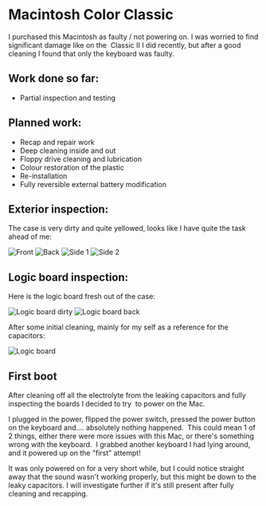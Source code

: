 # Macintosh Color Classic

I purchased this Macintosh as faulty / not powering on. I was worried to find significant damage like on the 
Classic II I did recently, but after a good cleaning I found that only the keyboard was faulty.

## Work done so far: 

* Partial inspection and testing

## Planned work: 

* Recap and repair work
* Deep cleaning inside and out
* Floppy drive cleaning and lubrication
* Colour restoration of the plastic
* Re-installation
* Fully reversible external battery modification

## Exterior inspection:

The case is very dirty and quite yellowed, looks like I have quite the task ahead of me:

![Front](IMG_20210114_171328.jpg)
![Back](IMG_20210114_171404.jpg)
![Side 1](IMG_20210114_171422.jpg)
![Side 2](IMG_20210114_171434.jpg)

## Logic board inspection:

Here is the logic board fresh out of the case:

![Logic board dirty](IMG_20210114_171900.jpg)
![Logic board back](IMG_20210114_171911.jpg)

After some initial cleaning, mainly for my self as a reference for the capacitors:

![Logic board ](IMG_20210114_173546.jpg)

## First boot

After cleaning off all the electrolyte from the leaking capacitors and fully inspecting the boards I decided to try 
to power on the Mac. 

I plugged in the power, flipped the power switch, pressed the power button on the keyboard and.... absolutely nothing happened. 
This could mean 1 of 2 things, either there were more issues with this Mac, or there's something wrong with the keyboard. 
I grabbed another keyboard I had lying around, and it powered up on the "first" attempt!

It was only powered on for a very short while, but I could notice straight away that the sound wasn't working properly,
but this might be down to the leaky capacitors. I will investigate further if it's still present after fully cleaning and recapping.
